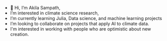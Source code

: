 - 👋 Hi, I’m Akila Sampath,
-  I’m interested in climate science research,
-  I’m currently learning Julia, Data science, and machine learning projects
-  I’m looking to collaborate on projects that apply AI to climate data.   
-  I'm interested in working with people who are optimistic about new creation.

<!---
Greekmy/Greekmy is a ✨ special ✨ repository because its `README.md` (this file) appears on your GitHub profile.
You can click the Preview link to take a look at your changes.
Greekmy repository contains practice codes for Python (.py) and Julia (.jl)
--->
